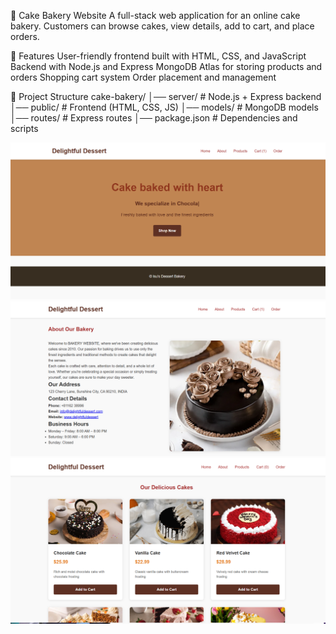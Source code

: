 🍰 Cake Bakery Website
A full-stack web application for an online cake bakery. Customers can browse cakes, view details, add to cart, and place orders.

🚀 Features
User-friendly frontend built with HTML, CSS, and JavaScript
Backend with Node.js and Express
MongoDB Atlas for storing products and orders
Shopping cart system
Order placement and management

📂 Project Structure
cake-bakery/
│── server/        # Node.js + Express backend
│── public/        # Frontend (HTML, CSS, JS)
│── models/        # MongoDB models
│── routes/        # Express routes
│── package.json   # Dependencies and scripts

![image alt](https://github.com/ishitasahoo930/Online-Cake-Bakery-Website/blob/e474f3c80e99e26fa41c39bc17e770a0852ca214/Screenshot%202025-09-05%20200234.png)
![image alt](https://github.com/ishitasahoo930/Online-Cake-Bakery-Website/blob/b791d9e75935e2c3a0d4dd1b5509bedcf1f52c91/Screenshot%202025-09-05%20200308.png)
![image alt](https://github.com/ishitasahoo930/Online-Cake-Bakery-Website/blob/4ca1ae7393199fcd9ef420b9f300d83e175f7bf6/Screenshot%202025-09-05%20200424.png)
